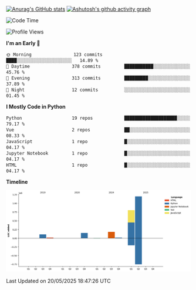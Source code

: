 

[![Anurag's GitHub stats](https://github-readme-stats.vercel.app/api?username=24mlight&show_icons=true&theme=buefy)](https://github.com/anuraghazra/github-readme-stats)
[![Ashutosh's github activity graph](https://github-readme-activity-graph.vercel.app/graph?username=24mlight&theme=tokyo-night)](https://github.com/ashutosh00710/github-readme-activity-graph)

<!--START_SECTION:waka-->
![Code Time](http://img.shields.io/badge/Code%20Time-241%20hrs%2037%20mins-blue)

![Profile Views](http://img.shields.io/badge/Profile%20Views-135-blue)

**I'm an Early 🐤** 

```text
🌞 Morning                123 commits         ████░░░░░░░░░░░░░░░░░░░░░   14.89 % 
🌆 Daytime                378 commits         ███████████░░░░░░░░░░░░░░   45.76 % 
🌃 Evening                313 commits         █████████░░░░░░░░░░░░░░░░   37.89 % 
🌙 Night                  12 commits          ░░░░░░░░░░░░░░░░░░░░░░░░░   01.45 % 
```


**I Mostly Code in Python** 

```text
Python                   19 repos            ████████████████████░░░░░   79.17 % 
Vue                      2 repos             ██░░░░░░░░░░░░░░░░░░░░░░░   08.33 % 
JavaScript               1 repo              █░░░░░░░░░░░░░░░░░░░░░░░░   04.17 % 
Jupyter Notebook         1 repo              █░░░░░░░░░░░░░░░░░░░░░░░░   04.17 % 
HTML                     1 repo              █░░░░░░░░░░░░░░░░░░░░░░░░   04.17 % 
```



**Timeline**

![Lines of Code chart](https://raw.githubusercontent.com/24mlight/24mlight/main/assets/bar_graph.png)


 Last Updated on 20/05/2025 18:47:26 UTC
<!--END_SECTION:waka-->

